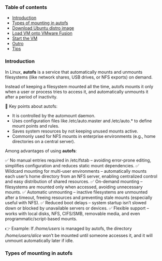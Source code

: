 ### Table of contents

- [Introduction](#introduction)
- [Types of mounting in autofs](#types-of-mounting-in-autofs)
- [Download Ubuntu distro image](#download-ubuntu-distro-image)
- [Load VM onto VMware Fusion](#load-vm-onto-vmware-fusion)
- [Start the VM](#start-the-vm)
- [Outro](#outro)
- [Tips](#tips)

### Introduction

In Linux, **autofs** is a service that automatically mounts and unmounts filesystems (like network shares, USB drives, or NFS exports) on demand.

Instead of keeping a filesystem mounted all the time, autofs mounts it only when a user or process tries to access it, and automatically unmounts it after a period of inactivity. 

🔑 Key points about autofs:

+ It is controlled by the automount daemon.
+ Uses configuration files like /etc/auto.master and /etc/auto.* to define mount points and rules.
+ Saves system resources by not keeping unused mounts active.
+ Commonly used for NFS mounts in enterprise environments (e.g., home directories on a central server).

Among advantages of using **autofs**:

✅ No manual entries required in /etc/fstab – avoiding error-prone editing, simplifies configuration and reduces static mount dependencies.
✅ Wildcard mounting for multi-user environments – automatically mounts each user’s home directory from an NFS server, enabling centralized control and easy distribution of shared resources.
✅ On-demand mounting – filesystems are mounted only when accessed, avoiding unnecessary mounts.
✅ Automatic unmounting – inactive filesystems are unmounted after a timeout, freeing resources and preventing stale mounts (especially useful with NFS).
✅ Reduced boot delays – system startup isn’t slowed down or blocked by unavailable servers or devices.
✅ Flexible support – works with local disks, NFS, CIFS/SMB, removable media, and even programmatic/script-based mounts.

👉 Example:
If _/home/users_ is managed by autofs, the directory _/home/users/alice_ won’t be mounted until someone accesses it, and it will unmount automatically later if idle.

### Types of mounting in autofs
